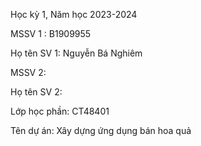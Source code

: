 Học kỳ 1, Năm học 2023-2024

MSSV 1 : B1909955

Họ tên SV 1: Nguyễn Bá Nghiêm

MSSV 2:

Họ tên SV 2:

Lớp học phần: CT48401

Tên dự án: Xây dựng ứng dụng bán hoa quả